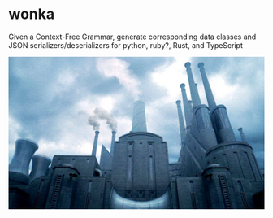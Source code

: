 # wonka
Given a Context-Free Grammar, generate corresponding data classes and JSON serializers/deserializers for python, ruby?, Rust, and TypeScript

<img src="Wonka_Chocolate_Factory.jpeg" height="300" style="align:center;"></a>
